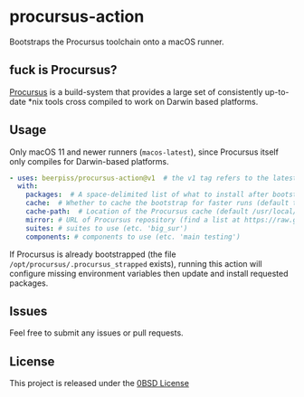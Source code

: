 # procursus-action
Bootstraps the Procursus toolchain onto a macOS runner. 

## fuck is Procursus?
[Procursus](https://github.com/ProcursusTeam/Procursus) is a build-system that provides a large set of consistently up-to-date *nix tools cross compiled to work on Darwin based platforms.

## Usage
Only macOS 11 and newer runners (`macos-latest`), since Procursus itself only compiles for Darwin-based platforms.

```yaml
- uses: beerpiss/procursus-action@v1  # the v1 tag refers to the latest of major version 1 (currently 1.3.1)
  with:
    packages:  # A space-delimited list of what to install after bootstrapping (etc. 'clang cmake')
    cache:  # Whether to cache the bootstrap for faster runs (default true)
    cache-path:  # Location of the Procursus cache (default /usr/local/opt/__procursus_cache)
    mirror: # URL of Procursus repository (find a list at https://raw.githubusercontent.com/ProcursusTeam/Procursus/main/mirrors.txt)
    suites: # suites to use (etc. 'big_sur')
    components: # components to use (etc. 'main testing')
```

If Procursus is already bootstrapped (the file `/opt/procursus/.procursus_strapped` exists), running this action will configure missing environment variables then update and install requested packages.

## Issues
Feel free to submit any issues or pull requests.

## License

This project is released under the [0BSD License](LICENSE)
